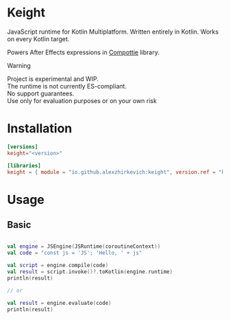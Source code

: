 # Keight

JavaScript runtime for Kotlin Multiplatform. Written entirely in Kotlin. Works on every Kotlin target.

Powers After Effects expressions in [Compottie](https://github.com/alexzhirkevich/compottie) library.

> [!WARNING]  
> Project is experimental and WIP.<br>
> The runtime is not currently ES-compliant.<br>
> No support guarantees.<br>
> Use only for evaluation purposes or on your own risk

# Installation

```toml
[versions]
keight="<version>"

[libraries]
keight = { module = "io.github.alexzhirkevich:keight", version.ref = "keight" }
```

# Usage

## Basic

```kotlin

val engine = JSEngine(JSRuntime(coroutineContext))
val code = "const js = 'JS'; 'Hello, ' + js"

val script = engine.compile(code)
val result = script.invoke()?.toKotlin(engine.runtime)
println(result)

// or

val result = engine.evaluate(code)
println(result)

```




